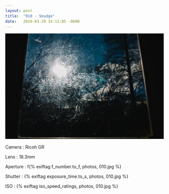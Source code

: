 ```yaml
---
layout: post
title:  "010 - Smudge"
date:   2016-03-29 15:11:05 -0600
---
```


![010 - Smudge](/photos/010.jpg)

Camera
: Ricoh GR

Lens
: 18.3mm

Aperture
: f{% exiftag f_number.to_f, photos, 010.jpg %}

Shutter
: {% exiftag exposure_time.to_s, photos, 010.jpg %}

ISO
: {% exiftag iso_speed_ratings, photos, 010.jpg %}
